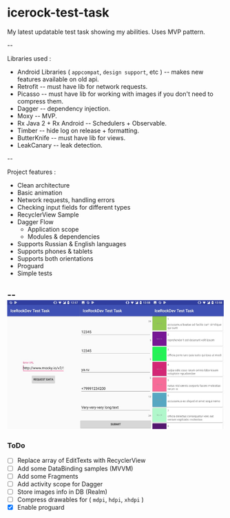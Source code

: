 # icerock-test-task

My latest updatable test task showing my abilities. Uses MVP pattern. 

--

Libraries used :

* Android Libraries ( `appcompat`, `design support`, etc ) -- makes new features available on old api.
* Retrofit -- must have lib for network requests.
* Picasso -- must have lib for working with images if you don't need to compress them.
* Dagger -- dependency injection.
* Moxy -- MVP.
* Rx Java 2 + Rx Android -- Schedulers + Observable.
* Timber -- hide log on release + formatting.
* ButterKnife -- must have lib for views.
* LeakCanary -- leak detection.

--

Project features :

* Clean architecture
* Basic animation
* Network requests, handling errors
* Checking input fields for different types
* RecyclerView Sample
* Dagger Flow
	* Application scope
	* Modules & dependencies
* Supports Russian & English languages
* Supports phones & tablets
* Supports both orientations
* Proguard
* Simple tests
	
--
![screenshots](https://github.com/spurd0/icerock-test-task/blob/dev/icerock.jpg "Screenshots")
--

### ToDo

- [ ] Replace array of EditTexts with RecyclerView
- [ ] Add some DataBinding samples (MVVM)
- [ ] Add some Fragments
- [ ] Add activity scope for Dagger
- [ ] Store images info in DB (Realm)
- [ ] Compress drawables for ( `mdpi`, `hdpi`, `xhdpi` )
- [x] Enable proguard
